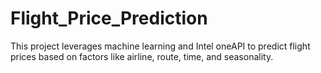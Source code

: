 # Flight_Price_Prediction
This project leverages machine learning and Intel oneAPI to predict flight prices based on factors like airline, route, time, and seasonality. 
